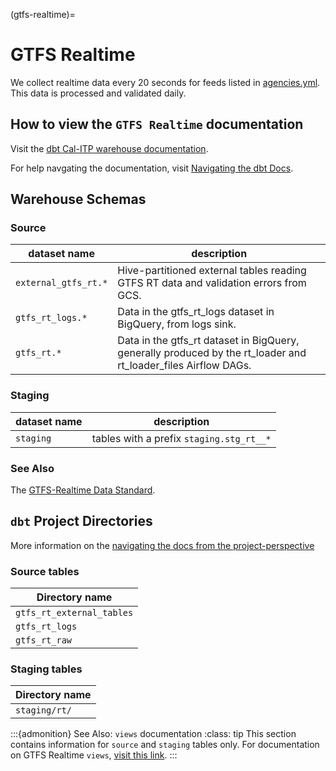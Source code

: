 (gtfs-realtime)=
# GTFS Realtime

We collect realtime data every 20 seconds for feeds listed in [agencies.yml](../airflow/agencies.md).
This data is processed and validated daily.

## How to view the `GTFS Realtime` documentation

Visit the [dbt Cal-ITP warehouse documentation](https://dbt-docs.calitp.org/#!/overview).

For help navgating the documentation, visit [Navigating the dbt Docs](navigating-dbt-docs).

## Warehouse Schemas

### Source
| dataset name | description |
| ------- | ----------- |
| `external_gtfs_rt.*` | Hive-partitioned external tables reading GTFS RT data and validation errors from GCS. |
| `gtfs_rt_logs.*` | Data in the gtfs_rt_logs dataset in BigQuery, from logs sink. |
| `gtfs_rt.*` | Data in the gtfs_rt dataset in BigQuery, generally produced by the rt_loader and rt_loader_files Airflow DAGs. |

### Staging
| dataset name | description |
| ------- | ----------- |
| `staging` | tables with a prefix `staging.stg_rt__*` |

### See Also
The [GTFS-Realtime Data Standard](https://developers.google.com/transit/gtfs-realtime/).

## `dbt` Project Directories
More information on the [navigating the docs from the project-perspective](navigating-dbt-docs)

### Source tables
| Directory name |
| ------- |
| `gtfs_rt_external_tables` |
| `gtfs_rt_logs` |
| `gtfs_rt_raw` |

### Staging tables
| Directory name |
| ------- |
| `staging/rt/` |

:::{admonition} See Also: `views` documentation
:class: tip
This section contains information for `source` and `staging` tables only. For documentation on GTFS Realtime `views`, [visit this link](view-models).
:::
